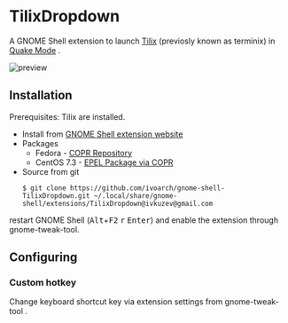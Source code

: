 # TilixDropdown

A GNOME Shell extension to launch [Tilix](https://github.com/gnunn1/tilix) (previosly known as terminix) in [Quake Mode](https://github.com/gnunn1/tilix/wiki/Quake-Mode) . 

![preview](http://storage4.static.itmages.ru/i/17/0326/h_1490519899_2587125_7dfa21b7bc.png)

## Installation

Prerequisites: Tilix are installed.

* Install from [GNOME Shell extension website](https://extensions.gnome.org/extension/1185/tilix-dropdown/)
* Packages
  * Fedora - [COPR Repository](https://copr.fedorainfracloud.org/coprs/ivoarch/gnome-shell-extension-tilix-dropdown/)
  * CentOS 7.3 - [EPEL Package via COPR](https://copr.fedorainfracloud.org/coprs/ivoarch/gnome-shell-extension-tilix-dropdown/)
* Source from git
  ```
  $ git clone https://github.com/ivoarch/gnome-shell-TilixDropdown.git ~/.local/share/gnome-shell/extensions/TilixDropdown@ivkuzev@gmail.com
  ```
restart GNOME Shell (<kbd>Alt</kbd>+<kbd>F2</kbd> <kbd>r</kbd> <kbd>Enter</kbd>) and enable the extension through gnome-tweak-tool.

## Configuring

### Custom hotkey

Change keyboard shortcut key via extension settings from gnome-tweak-tool .
